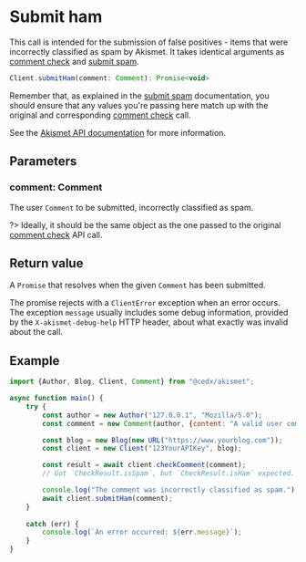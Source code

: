 # Submit ham
This call is intended for the submission of false positives - items that were incorrectly classified as spam by Akismet.
It takes identical arguments as [comment check](comment_check.md) and [submit spam](submit_spam.md).

```javascript
Client.submitHam(comment: Comment): Promise<void>
```

Remember that, as explained in the [submit spam](submit_spam.md) documentation, you should ensure
that any values you're passing here match up with the original and corresponding [comment check](comment_check.md) call.

See the [Akismet API documentation](https://akismet.com/development/api/#submit-ham) for more information.

## Parameters

### **comment**: Comment
The user `Comment` to be submitted, incorrectly classified as spam.

?> Ideally, it should be the same object as the one passed to the original [comment check](comment_check.md) API call.

## Return value
A `Promise` that resolves when the given `Comment` has been submitted.

The promise rejects with a `ClientError` exception when an error occurs.
The exception `message` usually includes some debug information, provided by the `X-akismet-debug-help` HTTP header, about what exactly was invalid about the call.

## Example

```javascript
import {Author, Blog, Client, Comment} from "@cedx/akismet";

async function main() {
	try {
		const author = new Author("127.0.0.1", "Mozilla/5.0");
		const comment = new Comment(author, {content: "A valid user comment (ham)"});

		const blog = new Blog(new URL("https://www.yourblog.com"));
		const client = new Client("123YourAPIKey", blog);

		const result = await client.checkComment(comment);
		// Got `CheckResult.isSpam`, but `CheckResult.isHam` expected.

		console.log("The comment was incorrectly classified as spam.");
		await client.submitHam(comment);
	}
		
	catch (err) {
		console.log(`An error occurred: ${err.message}`);
	}
}
```
